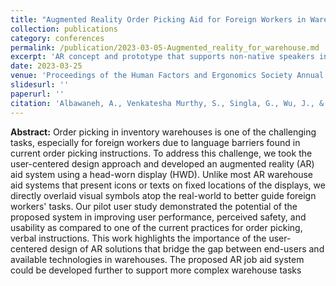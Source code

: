 ```yaml
---
title: "Augmented Reality Order Picking Aid for Foreign Workers in Warehouses"
collection: publications
category: conferences
permalink: /publication/2023-03-05-Augmented_reality_for_warehouse.md
excerpt: 'AR concept and prototype that supports non-native speakers in order picking; discusses inclusive design cues and task-guidance strategies.'
date: 2023-03-25
venue: 'Proceedings of the Human Factors and Ergonomics Society Annual Meeting'
slidesurl: ''
paperurl: ''
citation: 'Albawaneh, A., Venkatesha Murthy, S., Singla, G., Wu, J., & Kim, H. (2023). Augmented Reality Order Picking Aid for Foreign Workers in Warehouses. Proceedings of the Human Factors and Ergonomics Society Annual Meeting, 67(1), 1508-1509. https://doi.org/10.1177/21695067231192868 (Original work published 2023'
---
```


**Abstract:**
Order picking in inventory warehouses is one of the challenging tasks, especially for foreign workers due to language barriers found in current order picking instructions. To address this challenge, we took the user-centered design approach and developed an augmented reality (AR) aid system using a head-worn display (HWD). Unlike most AR warehouse aid systems that present icons or texts on fixed locations of the displays, we directly overlaid visual symbols atop the real-world to better guide foreign workers' tasks. Our pilot user study demonstrated the potential of the proposed system in improving user performance, perceived safety, and usability as compared to one of the current practices for order picking, verbal instructions. This work highlights the importance of the user-centered design of AR solutions that bridge the gap between end-users and available technologies in warehouses. The proposed AR job aid system could be developed further to support more complex warehouse tasks
